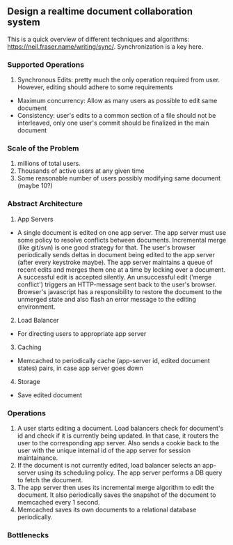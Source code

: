 ## Design a realtime document collaboration system

This is a quick overview of different techniques and algorithms: https://neil.fraser.name/writing/sync/. Synchronization is a key here.

### Supported Operations
1. Synchronous Edits: pretty much the only operation required from user. However, editing should adhere to some requirements
  * Maximum concurrency: Allow as many users as possible to edit same document
  * Consistency: user's edits to a common section of a file should not be interleaved, only one user's commit should be finalized in the main document
  
### Scale of the Problem
1. millions of total users.
2. Thousands of active users at any given time 
3. Some reasonable number of users possibly modifying same document (maybe 10?)

### Abstract Architecture
1. App Servers
 * A single document is edited on one app server. The app server must use some policy to resolve conflicts between documents. Incremental merge (like git/svn) is one good strategy for that. The user's browser periodically sends deltas in document being edited to the app server (after every keystroke maybe). The app server maintains a queue of recent edits and merges them one at a time by locking over a document. A successful edit is accepted silently. An unsuccessful edit ('merge conflict') triggers an HTTP-message sent back to the user's browser. Browser's javascript has a responsibility to restore the document to the unmerged state and also flash an error message to the editing environment.
2. Load Balancer
 * For directing users to appropriate app server
3. Caching
 * Memcached to periodically cache (app-server id, edited document states) pairs, in case app server goes down
4. Storage
  * Save edited document

### Operations
1. A user starts editing a document. Load balancers check for document's id and check if it is currently being updated. In that case, it routers the user to the corresponding app server. Also sends a cookie back to the user with the unique internal id of the app server for session maintainance. 
2. If the document is not currently edited, load balancer selects an app-server using its scheduling policy. The app server performs a DB query to fetch the document.
2. The app server then uses its incremental merge algorithm to edit the document. It also periodically saves the snapshot of the document to memcached every 1 second.
3. Memcached saves its own documents to a relational database periodically.

### Bottlenecks
